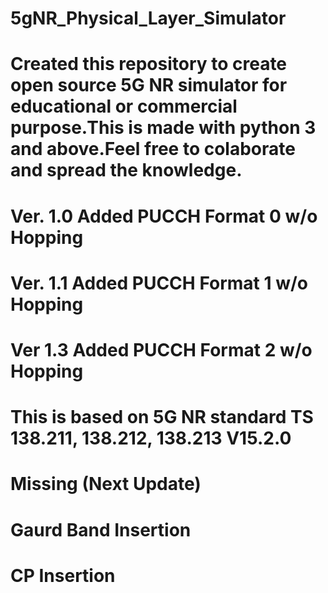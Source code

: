 # 5gNR_Physical_Layer_Simulator
# Created this repository to create open source 5G NR simulator for educational or commercial purpose.This is made with python 3 and above.Feel free to colaborate and spread the knowledge.
# Ver. 1.0 Added PUCCH Format 0 w/o Hopping
# Ver. 1.1 Added PUCCH Format 1 w/o Hopping
# Ver  1.3 Added PUCCH Format 2 w/o Hopping

# This is based on 5G NR standard TS 138.211, 138.212, 138.213 V15.2.0

# Missing (Next Update)
# Gaurd Band Insertion
# CP Insertion

